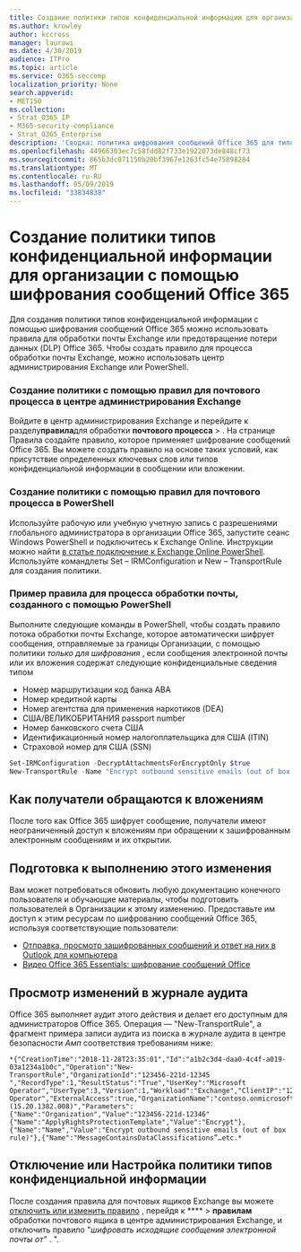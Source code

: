 ```yaml
---
title: Создание политики типов конфиденциальной информации для организации с помощью шифрования сообщений Office 365
ms.author: krowley
author: kccross
manager: laurawi
ms.date: 4/30/2019
audience: ITPro
ms.topic: article
ms.service: O365-seccomp
localization_priority: None
search.appverid:
- MET150
ms.collection:
- Strat_O365_IP
- M365-security-compliance
- Strat_O365_Enterprise
description: 'Сводка: политика шифрования сообщений Office 365 для типов конфиденциальной информации.'
ms.openlocfilehash: 44966303ec7c58fdd82f733e1922073de848cf73
ms.sourcegitcommit: 865b3dc071150b20bf3967e1263fc54e75898284
ms.translationtype: MT
ms.contentlocale: ru-RU
ms.lasthandoff: 05/09/2019
ms.locfileid: "33834838"
---
```

# <a name="create-a-sensitive-information-type-policy-for-your-organization-using-office-365-message-encryption"></a>Создание политики типов конфиденциальной информации для организации с помощью шифрования сообщений Office 365

Для создания политики типов конфиденциальной информации с помощью шифрования сообщений Office 365 можно использовать правила для обработки почты Exchange или предотвращение потери данных (DLP) Office 365. Чтобы создать правило для процесса обработки почты Exchange, можно использовать центр администрирования Exchange или PowerShell.

### <a name="to-create-the-policy-by-using-mail-flow-rules-in-the-eac"></a>Создание политики с помощью правил для почтового процесса в центре администрирования Exchange

Войдите в центр администрирования Exchange и перейдите к разделу**правила**для обработки **почтового процесса** > . На странице Правила создайте правило, которое применяет шифрование сообщений Office 365. Вы можете создать правило на основе таких условий, как присутствие определенных ключевых слов или типов конфиденциальной информации в сообщении или вложении.

### <a name="to-create-the-policy-by-using-mail-flow-rules-in-powershell"></a>Создание политики с помощью правил для почтового процесса в PowerShell

Используйте рабочую или учебную учетную запись с разрешениями глобального администратора в организации Office 365, запустите сеанс Windows PowerShell и подключитесь к Exchange Online. Инструкции можно найти [в статье подключение к Exchange Online PowerShell](https://aka.ms/exopowershell). Используйте командлеты Set – IRMConfiguration и New – TransportRule для создания политики.

### <a name="example-mail-flow-rule-created-with-powershell"></a>Пример правила для процесса обработки почты, созданного с помощью PowerShell

Выполните следующие команды в PowerShell, чтобы создать правило потока обработки почты Exchange, которое автоматически шифрует сообщения, отправляемые за границы Организации, с помощью политики *только для шифрования* , если сообщения электронной почты или их вложения содержат следующие конфиденциальные сведения типом

- Номер маршрутизации код банка ABA
- Номер кредитной карты
- Номер агентства для применения наркотиков (DEA)
- США/ВЕЛИКОБРИТАНИЯ passport number
- Номер банковского счета США
- Идентификационный номер налогоплательщика для США (ITIN)
- Страховой номер для США (SSN)

```powershell
Set-IRMConfiguration -DecryptAttachmentsForEncryptOnly $true
New-TransportRule -Name "Encrypt outbound sensitive emails (out of box rule)" -SentToScope  NotInOrganization  -ApplyRightsProtectionTemplate "Encrypt" -MessageContainsDataClassifications @(@{Name="ABA Routing Number"; minCount="1"},@{Name="Credit Card Number"; minCount="1"},@{Name="Drug Enforcement Agency (DEA) Number"; minCount="1"},@{Name="U.S. / U.K. Passport Number"; minCount="1"},@{Name="U.S. Bank Account Number"; minCount="1"},@{Name="U.S. Individual Taxpayer Identification Number (ITIN)"; minCount="1"},@{Name="U.S. Social Security Number (SSN)"; minCount="1"}) -SenderNotificationType "NotifyOnly"
```

## <a name="how-recipients-access-attachments"></a>Как получатели обращаются к вложениям

После того как Office 365 шифрует сообщение, получатели имеют неограниченный доступ к вложениям при обращении к зашифрованным электронным сообщениям и их открытии.

## <a name="to-prepare-for-this-change"></a>Подготовка к выполнению этого изменения

Вам может потребоваться обновить любую документацию конечного пользователя и обучающие материалы, чтобы подготовить пользователей в Организации к этому изменению. Предоставьте им доступ к этим ресурсам по шифрованию сообщений Office 365, используя соответствующие пользователи:

- [Отправка, просмотр зашифрованных сообщений и ответ на них в Outlook для компьютера](https://support.office.com/article/send-view-and-reply-to-encrypted-messages-in-outlook-for-pc-eaa43495-9bbb-4fca-922a-df90dee51980)
- [Видео Office 365 Essentials: шифрование сообщений Office](https://youtu.be/CQR0cG_iEUc)

## <a name="view-these-changes-in-the-audit-log"></a>Просмотр изменений в журнале аудита

Office 365 выполняет аудит этого действия и делает его доступным для администраторов Office 365. Операция — "New-TransportRule", а фрагмент примера записи аудита из поиска в журнале аудита в центре безопасности _Амп_ соответствия требованиям ниже:

```text
*{"CreationTime":"2018-11-28T23:35:01","Id":"a1b2c3d4-daa0-4c4f-a019-03a1234a1b0c","Operation":"New-TransportRule","OrganizationId":"123456-221d-12345 ","RecordType":1,"ResultStatus":"True","UserKey":"Microsoft Operator","UserType":3,"Version":1,"Workload":"Exchange","ClientIP":"123.456.147.68:17584","ObjectId":"","UserId":"Microsoft Operator","ExternalAccess":true,"OrganizationName":"contoso.onmicrosoft.com","OriginatingServer":"CY4PR13MBXXXX (15.20.1382.008)","Parameters": {"Name":"Organization","Value":"123456-221d-12346"{"Name":"ApplyRightsProtectionTemplate","Value":"Encrypt"},{"Name":"Name","Value":"Encrypt outbound sensitive emails (out of box rule)"},{"Name":"MessageContainsDataClassifications”…etc.*
```

## <a name="to-disable-or-customize-the-sensitive-information-types-policy"></a>Отключение или Настройка политики типов конфиденциальной информации

После создания правила для почтовых ящиков Exchange вы можете [отключить или изменить правило](https://docs.microsoft.com/exchange/security-and-compliance/mail-flow-rules/manage-mail-flow-rules#enable-or-disable-a-mail-flow-rule) , перейдя к **** > **правилам** обработки почтового ящика в центре администрирования Exchange, и отключить правило "*шифровать исходящие сообщения электронной почты от"* . ".

